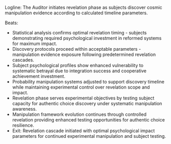 ﻿---
series: 3
novella: 1
file: S3N1_IntA
type: interlude
label: A
pov: Auditor
setting: Room-not-room - revelation phase initiation
word_target_min: 801
word_target_max: 1299
status: outline
---
Logline: The Auditor initiates revelation phase as subjects discover cosmic manipulation evidence according to calculated timeline parameters.

Beats:
- Statistical analysis confirms optimal revelation timing - subjects demonstrating required psychological investment in reformed systems for maximum impact.
- Discovery protocols proceed within acceptable parameters - manipulation evidence exposure following predetermined revelation cascades.
- Subject psychological profiles show enhanced vulnerability to systematic betrayal due to integration success and cooperative achievement investment.
- Probability manipulation systems adjusted to support discovery timeline while maintaining experimental control over revelation scope and impact.
- Revelation phase serves experimental objectives by testing subject capacity for authentic choice discovery under systematic manipulation awareness.
- Manipulation framework evolution continues through controlled revelation providing enhanced testing opportunities for authentic choice resilience.
- Exit: Revelation cascade initiated with optimal psychological impact parameters for continued experimental manipulation and subject testing.